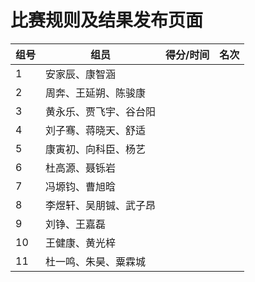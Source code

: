 # 比赛规则及结果发布页面

| 组号 | 组员 | 得分/时间 | 名次 |
| ---------- | ----------- | ----------- | ----------- |
| 1 | 安家辰、康智涵 |  |  |
| 2 | 周奔、王延朔、陈骏康 |  |  | 
| 3 | 黄永乐、贾飞宇、谷台阳 |  |  |
| 4 | 刘子骞、蒋晓天、舒适 |  |  |
| 5 | 康寅初、向科臣、杨艺 |  |  |
| 6 | 杜高源、聂铄岩 |  |  |
| 7 | 冯塬钧、曹旭晗 |  |  |
| 8 | 李煜轩、吴朋铖、武子昂 |  |  |
| 9 | 刘铮、王嘉磊 |  |  |
| 10 | 王健康、黄光梓 |  |  |
| 11 | 杜一鸣、朱昊、粟霖城 |  |  |
